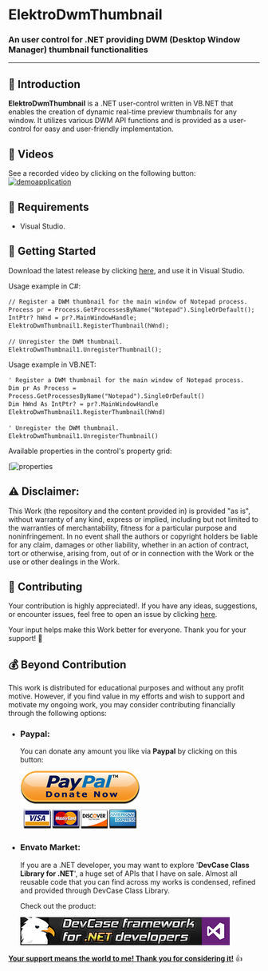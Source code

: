 ﻿<!-- Common Project Tags:
command-line 
console-applications 
desktop-app 
desktop-application 
dotnet 
dotnet-core 
netcore 
netframework 
netframework48 
tool 
tools 
vbnet 
visualstudio 
windows 
windows-app 
windows-application 
windows-applications 
windows-forms 
winforms 
 -->

# ElektroDwmThumbnail

### An user control for .NET providing DWM (Desktop Window Manager) thumbnail functionalities

------------------

## 👋 Introduction

**ElektroDwmThumbnail** is a .NET user-control written in VB.NET that enables the creation of dynamic real-time preview thumbnails for any window. It utilizes various DWM API functions and is provided as a user-control for easy and user-friendly implementation.

## 🎦 Videos

See a recorded video by clicking on the following button:
[![demoapplication](https://img.youtube.com/vi/fy3MLMpEUTg/0.jpg)](https://www.youtube.com/watch?v=fy3MLMpEUTg) 

## 📝 Requirements

- Visual Studio.

## 🤖 Getting Started

Download the latest release by clicking [here](https://github.com/ElektroStudios/DWM-Desktop-Window-Manager-Thumbnail-User-Control-for-.NET/releases/latest), and use it in Visual Studio.

Usage example in C#:

    // Register a DWM thumbnail for the main window of Notepad process.
    Process pr = Process.GetProcessesByName("Notepad").SingleOrDefault();
    IntPtr? hWnd = pr?.MainWindowHandle;
    ElektroDwmThumbnail1.RegisterThumbnail(hWnd);

    // Unregister the DWM thumbnail.
    ElektroDwmThumbnail1.UnregisterThumbnail();
  
Usage example in VB.NET:

    ' Register a DWM thumbnail for the main window of Notepad process.
    Dim pr As Process = Process.GetProcessesByName("Notepad").SingleOrDefault()
    Dim hWnd As IntPtr? = pr?.MainWindowHandle
    ElektroDwmThumbnail1.RegisterThumbnail(hWnd)

    ' Unregister the DWM thumbnail.
    ElektroDwmThumbnail1.UnregisterThumbnail()

Available properties in the control's property grid:

[![properties](https://i.imgur.com/kApXj4o.png) 

## ⚠️ Disclaimer:

This Work (the repository and the content provided in) is provided "as is", without warranty of any kind, express or implied, including but not limited to the warranties of merchantability, fitness for a particular purpose and noninfringement. In no event shall the authors or copyright holders be liable for any claim, damages or other liability, whether in an action of contract, tort or otherwise, arising from, out of or in connection with the Work or the use or other dealings in the Work.

## 💪 Contributing

Your contribution is highly appreciated!. If you have any ideas, suggestions, or encounter issues, feel free to open an issue by clicking [here](https://github.com/ElektroStudios/DWM-Desktop-Window-Manager-Thumbnail-User-Control-for-.NET/issues/new/choose). 

Your input helps make this Work better for everyone. Thank you for your support! 🚀

## 💰 Beyond Contribution 

This work is distributed for educational purposes and without any profit motive. However, if you find value in my efforts and wish to support and motivate my ongoing work, you may consider contributing financially through the following options:

 - ### Paypal:
    You can donate any amount you like via **Paypal** by clicking on this button:

    [![Donation Account](Images/Paypal_Donate.png)](https://www.paypal.com/cgi-bin/webscr?cmd=_s-xclick&hosted_button_id=E4RQEV6YF5NZY)

 - ### Envato Market:
   If you are a .NET developer, you may want to explore '**DevCase Class Library for .NET**', a huge set of APIs that I have on sale.
   Almost all reusable code that you can find across my works is condensed, refined and provided through DevCase Class Library.

    Check out the product:
    
   [![DevCase Class Library for .NET](Images/DevCase_Banner.png)](https://codecanyon.net/item/elektrokit-class-library-for-net/19260282)

<u>**Your support means the world to me! Thank you for considering it!**</u> 👍
